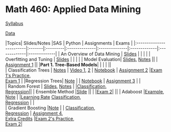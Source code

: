 # Math 460: Applied Data Mining

[Syllabus](m460syllabus.html)

[Data](data.html)

|Topics| Slides/Notes |SAS | Python | Assignments | Exams |
|:------------------------|:-------|:---------|:--------------|:--------------|:-------------|:-------------|:-------------|
| An Overview of Data Mining    | [Slides](slides/intro.html)    |        |             |       |
| Overfitting and Tuning  | [Slides](slides/overfitting.pdf)     |        |      | |
| Model Evaluation| [Slides](slides/measuring_performance.pdf), [Notes](slides/measuring_performance_note.pdf)     ||      |   [Assignment 1](assignments/Math460_Assignment1.html)    ||
|**Part 1. Tree-Based Models**|  | |  | ||  
| Classification Trees          | [Notes](slides/fa24_classification_tree2_note_xournal.pdf.pdf)     | [Video 1](https://bryant.hosted.panopto.com/Panopto/Pages/Viewer.aspx?id=43f78607-df37-405c-836b-b1f001126a1f), [2](https://bryant.hosted.panopto.com/Panopto/Pages/Viewer.aspx?id=aa2d7618-7c34-4f62-96c3-b1f501127554)  | [Notebook](python/fa23/tree_classification.html)       |  [Assignment 2](assignments/Math460_Assignment2.html)     |[Exam 1's Practice](exams/Exam1/Exam1_fall24_practice_problem.pdf), <br> [Exam 1](exams/Exam1/Exam1_fall24.pdf) |
|Regression Trees| [Note](slides/Regression_Trees_fall24_note.pdf) |  | [Notebook]()  | [Assignment 3](assignments/assignment3_fa23.html)  | |  
| Random Forest                 | [Slides](slides/rf.pdf), [Notes](slides/rf_2024_note.pdf)    |   |[Classification](python/fa23/adaboost_classification.html), <br> [Regression](python/fa23/adaboost_regression.html)||
| Ensemble Method  |[Slide](gganimate/boosting3.html) ||     |   |[Exam 2](exams/Exam2/Exam2.html)|  ||
| Adaboost                      |[Example](gganimate/adaboost.html), [Note](slides/Adaboost_2024.pdf)          |        |[Learning Rate](python/adaboost_demonstrate_fa23.ipynb) [Classification](python/fa23/adaboost_classification.html), <br> [Regression](python/fa23/adaboost_regression.html)  |  |     
| Gradient Boosting             |[Note](slides/gb_note_2024.pdf)            |        | [Classification](python/fa23/gb_classification.html), <br> [Regression](python/fa23/gb_regression.html)       | [Assignment 4](assignments/assignment4_fa23.html), <br> [Extra Credits](assignments/assignment5_fa23.html)     |[Exam 2's Practice](exams/Exam2/Exam2_sol.html), <br> [Exam 2](exams/Exam2/Exam2_pdf.pdf)|
